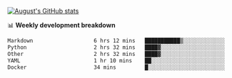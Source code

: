 
[![August's GitHub stats](https://github-readme-stats.vercel.app/api?username=zou-weidong&show_icons=true&theme=radical)](https://github.com/zou-weidong)


📊 **Weekly development breakdown**
<!--START_SECTION:waka-->

```txt
Markdown                   6 hrs 12 mins   ███████████▒░░░░░░░░░░░░░   45.56 %
Python                     2 hrs 32 mins   ████▓░░░░░░░░░░░░░░░░░░░░   18.60 %
Other                      2 hrs 32 mins   ████▓░░░░░░░░░░░░░░░░░░░░   18.59 %
YAML                       1 hr 10 mins    ██░░░░░░░░░░░░░░░░░░░░░░░   08.58 %
Docker                     34 mins         █░░░░░░░░░░░░░░░░░░░░░░░░   04.22 %
```

<!--END_SECTION:waka-->
